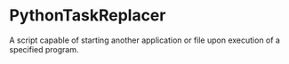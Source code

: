 # PythonTaskReplacer
A script capable of starting another application or file upon execution of a specified program.
